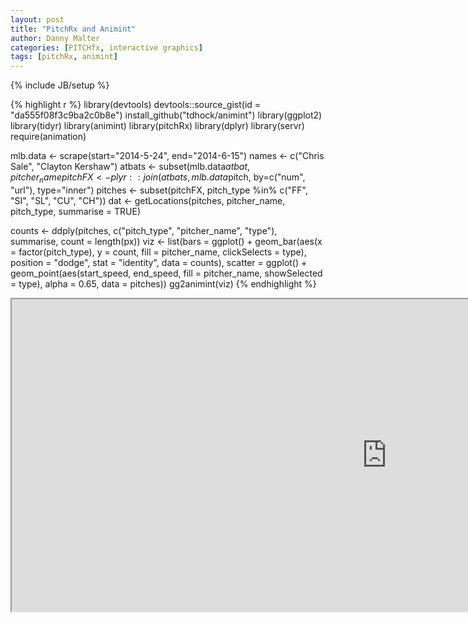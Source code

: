 ```yaml
---
layout: post
title: "PitchRx and Animint"
author: Danny Malter
categories: [PITCHfx, interactive graphics]
tags: [pitchRx, animint]
---
```

{% include JB/setup %}


{% highlight r %}
library(devtools)
devtools::source_gist(id = "da555f08f3c9ba2c0b8e")
install_github("tdhock/animint")
library(ggplot2)
library(tidyr)
library(animint)
library(pitchRx)
library(dplyr)
library(servr)
require(animation)

mlb.data <- scrape(start="2014-5-24", end="2014-6-15")
names <- c("Chris Sale", "Clayton Kershaw")
atbats <- subset(mlb.data$atbat, pitcher_name %in% names)
pitchFX <- plyr::join(atbats, mlb.data$pitch, by=c("num", "url"), type="inner")
pitches <- subset(pitchFX, pitch_type %in% c("FF", "SI", "SL", "CU", "CH"))
dat <- getLocations(pitches, pitcher_name, pitch_type, summarise = TRUE)

counts <- ddply(pitches, c("pitch_type", "pitcher_name", "type"),
                summarise, count = length(px))
viz <- list(bars = ggplot() +
              geom_bar(aes(x = factor(pitch_type), y = count,
                           fill = pitcher_name, clickSelects = type),
                      position = "dodge", stat = "identity", data = counts),
            scatter = ggplot() +
              geom_point(aes(start_speed, end_speed, fill = pitcher_name, showSelected = type),
                         alpha = 0.65, data = pitches))
gg2animint(viz)
{% endhighlight %}


<iframe src="http://danmalter.github.io/pitchRx/sale_kershaw1/" width="1200" height="500"> </iframe>
